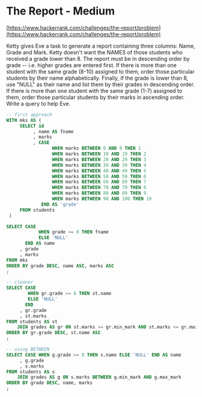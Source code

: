 # The Report - Medium
[https://www.hackerrank.com/challenges/the-report/problem](https://www.hackerrank.com/challenges/the-report/problem)

Ketty gives Eve a task to generate a report containing three columns: Name, Grade and Mark. Ketty doesn't want the NAMES of those students who received a grade lower than 8. The report must be in descending order by grade -- i.e. higher grades are entered first. If there is more than one student with the same grade (8-10) assigned to them, order those particular students by their name alphabetically. Finally, if the grade is lower than 8, use "NULL" as their name and list them by their grades in descending order. If there is more than one student with the same grade (1-7) assigned to them, order those particular students by their marks in ascending order. Write a query to help Eve.

```sql
-- first approach
WITH mks AS (
     SELECT id
          , name AS fname
          , marks
          , CASE
                 WHEN marks BETWEEN 0 AND 9 THEN 1
                 WHEN marks BETWEEN 10 AND 19 THEN 2
                 WHEN marks BETWEEN 20 AND 29 THEN 3
                 WHEN marks BETWEEN 30 AND 39 THEN 4
                 WHEN marks BETWEEN 40 AND 49 THEN 5
                 WHEN marks BETWEEN 50 AND 59 THEN 6
                 WHEN marks BETWEEN 60 AND 69 THEN 7
                 WHEN marks BETWEEN 70 AND 79 THEN 8
                 WHEN marks BETWEEN 80 AND 89 THEN 9
                 WHEN marks BETWEEN 90 AND 100 THEN 10
             END AS 'grade'
     FROM students
 )

SELECT CASE
            WHEN grade >= 8 THEN fname
            ELSE 'NULL'
       END AS name
     , grade
     , marks
FROM mks
ORDER BY grade DESC, name ASC, marks ASC
;

-- cleaner
SELECT CASE
        WHEN gr.grade >= 8 THEN st.name
        ELSE 'NULL'
       END
     , gr.grade
     , st.marks
FROM students AS st
    JOIN grades AS gr ON st.marks >= gr.min_mark AND st.marks <= gr.max_mark
ORDER BY gr.grade DESC, st.name ASC
;

-- using BETWEEN
SELECT CASE WHEN g.grade >= 8 THEN s.name ELSE 'NULL' END AS name
     , g.grade
     , s.marks
FROM students AS s
    JOIN grades AS g ON s.marks BETWEEN g.min_mark AND g.max_mark
ORDER BY grade DESC, name, marks
;
```
